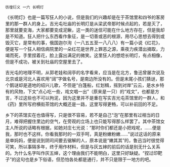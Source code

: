     彷徨衍义 一六 长明灯 

   《长明灯》也是一篇写狂人的小说，但是我们的兴趣却是在于茶馆里和四爷的客房里的那一群人的身上。吉光屯社庙的长明灯是从梁武帝那时候点起的，若是灭了，那里就要变海，大家都要变成泥鳅，这一类的迷信可能在什么地方存在，但是我却是不知道。狂人把什么东西看作象征，是一切善或恶的根源，用尽心思想去得到或毁灭它，是常有的事，俄国迦尔洵（一八五五至一八八八）有一篇小说《红花》，便是写一个狂人相信病院里的一朵红花是世界上罪恶之源，乘夜力疾潜出摘取，力竭而死，手里捏着花，脸上露出满足的微笑。这里狂人的想熄长明灯，有点相像，但是不成功，被关到社庙的空屋里去了。

   吉光屯的地理不明，从郭老娃和阔亭的名字看来，应当是在北方，鲁迅曾屡次说及北京或是河北人喜欢用“阔”字做名号，是南边所没有的。但是末尾小孩们猜谜，那个鹅谜却是道地的绍兴儿歌，不但是“白篷船，红划楫，摇到对岸”云云，是水乡特有的风物，下文“点心吃一些，戏文唱一出”（原来是一只）的“戏文”，也都是方言，不过这些也不可以拘泥，因为这里并不是重在写实吉光屯茶馆里的一群人，和《药》里所写府横街茶馆的大概还是一路，这里写得更畅，可以补前回的不足。

   乡下的茶馆实在也值得写，只是很不容易，若不是自己“泡”在那里有过相当的日月，难得把握住里边的空气，在旁观的立场上也只能写得那么样罢了。其中茶馆女主人所说的话略有根据，如她对庄七光说：“那时你们都还是小把戏呢，……便是我，那时也不这样。你看我那时的一双手呵，真是粉嫩粉嫩……”说过这话的原来是单妈妈，便是说到阴司间要去锯解的人，原本说是“嫩其其”的，鲁迅当时很觉得可笑，所以事隔多年，终于用作材料，但是与灰五婶的前后的话是别无什么关系的。为什么名字叫作灰五婶，这个理由我们不能明白，这里只好缺疑。“捏过印靶子”的这句也是乡下俗语，但恐怕各处都是通行，并不只是限于一地方的吧。

